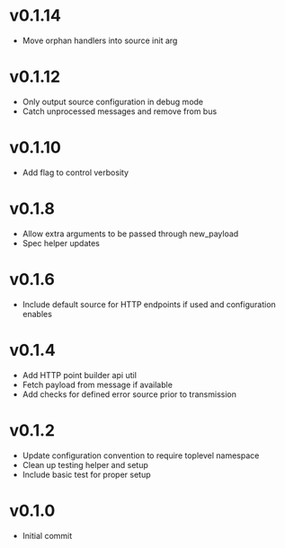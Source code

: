 # v0.1.14
* Move orphan handlers into source init arg

# v0.1.12
* Only output source configuration in debug mode
* Catch unprocessed messages and remove from bus

# v0.1.10
* Add flag to control verbosity

# v0.1.8
* Allow extra arguments to be passed through new_payload
* Spec helper updates

# v0.1.6
* Include default source for HTTP endpoints if used and configuration enables

# v0.1.4
* Add HTTP point builder api util
* Fetch payload from message if available
* Add checks for defined error source prior to transmission

# v0.1.2
* Update configuration convention to require toplevel namespace
* Clean up testing helper and setup
* Include basic test for proper setup

# v0.1.0
* Initial commit
